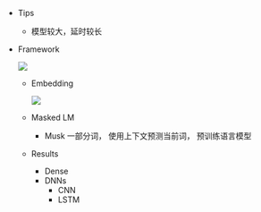 + Tips  + 模型较大，延时较长+ Framework  ![](https://ws1.sinaimg.cn/large/006tKfTcly1g1hi3rch3nj30k004ydge.jpg)  + Embedding    ![](https://ws4.sinaimg.cn/large/006tKfTcly1g1hi3u8lszj30k006fmxr.jpg)  + Masked LM    + Musk 一部分词， 使用上下文预测当前词， 预训练语言模型  + Results    + Dense     + DNNs      + CNN      + LSTM